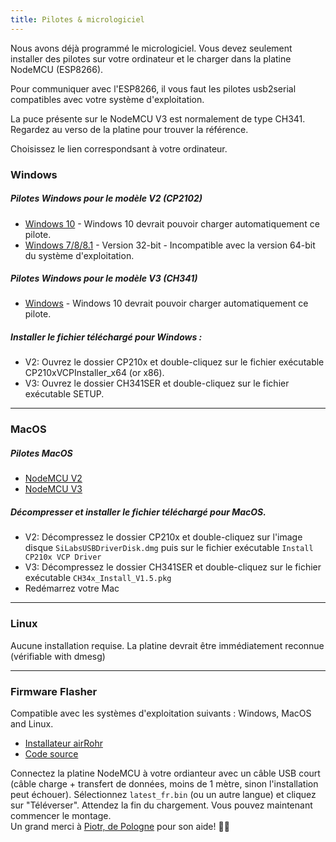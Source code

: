 ```yaml
---
title: Pilotes & micrologiciel
---
```


Nous avons déjà programmé le micrologiciel. Vous devez seulement installer des pilotes sur votre ordinateur et le charger dans la platine NodeMCU (ESP8266).

Pour communiquer avec l'ESP8266, il vous faut les pilotes usb2serial compatibles avec votre système d'exploitation.

La puce présente sur le NodeMCU V3 est normalement de type CH341. Regardez au verso de la platine pour trouver la référence.

Choisissez le lien correspondsant à votre ordinateur.

### Windows

##### Pilotes Windows pour le modèle V2 (CP2102)
* [Windows 10](https://www.silabs.com/documents/public/software/CP210x_Universal_Windows_Driver.zip) - Windows 10 devrait pouvoir charger automatiquement ce pilote.
* [Windows 7/8/8.1](https://www.silabs.com/documents/public/software/CP210x_Windows_Drivers.zip) - Version 32-bit - Incompatible avec la version 64-bit du système d'exploitation.

##### Pilotes Windows pour le modèle V3 (CH341)
* [Windows](http://www.wch.cn/downloads/file/5.html) - Windows 10 devrait pouvoir charger automatiquement ce pilote.

##### Installer le fichier téléchargé pour Windows :
* V2: Ouvrez le dossier CP210x et double-cliquez sur le fichier exécutable CP210xVCPInstaller_x64 (or x86).
* V3: Ouvrez le dossier CH341SER et double-cliquez sur le fichier exécutable SETUP.

---

### MacOS

#####  Pilotes MacOS
* [NodeMCU V2](https://www.silabs.com/documents/public/software/Mac_OSX_VCP_Driver.zip )
* [NodeMCU V3](http://www.wch.cn/downloads/file/178.html) 

#####  Décompresser et installer le fichier téléchargé pour MacOS.
* V2: Décompressez le dossier CP210x et double-cliquez sur l'image disque `SiLabsUSBDriverDisk.dmg` puis sur le fichier exécutable `Install CP210x VCP Driver`
* V3: Décompressez le dossier CH341SER et double-cliquez sur le fichier exécutable `CH34x_Install_V1.5.pkg`
* Redémarrez votre Mac

---

### Linux
Aucune installation requise. La platine devrait être immédiatement reconnue (vérifiable with dmesg)

---
### Firmware Flasher 
Compatible avec les systèmes d'exploitation suivants : Windows, MacOS and Linux.

* [Installateur airRohr](http://firmware.sensor.community/airrohr/flashing-tool/)
* [Code source](https://github.com/opendata-stuttgart/airrohr-firmware-flasher)

Connectez la platine NodeMCU à votre ordianteur avec un câble USB court (câble charge + transfert de données, moins de 1 mètre, sinon l'installation peut échouer). Sélectionnez `latest_fr.bin` (ou un autre langue) et cliquez sur "Téléverser".
Attendez la fin du chargement. Vous pouvez maintenant commencer le montage.
<br>
Un grand merci à [Piotr, de Pologne](https://dropbox.inf.re/) pour son aide! 🙋‍♂️ 

